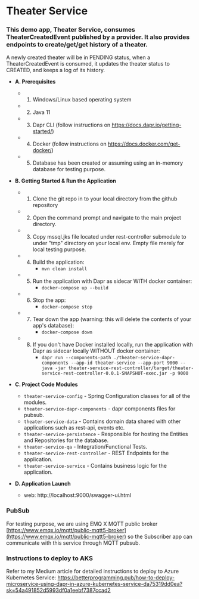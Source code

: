 # Theater Service

###  This demo app, Theater Service, consumes TheaterCreatedEvent published by a provider. It also provides endpoints to create/get/get history of a theater. 
A newly created theater will be in PENDING status, when a TheaterCreatedEvent is consumed, it updates the theater status to CREATED, and keeps a log of its history.

* **A. Prerequisites**
   * 1. Windows/Linux based operating system
   * 2. Java 11 
   * 3. Dapr CLI (follow instructions on https://docs.dapr.io/getting-started/)
   * 4. Docker (follow instructions on https://docs.docker.com/get-docker/)
   * 5. Database has been created or assuming using an in-memory database for testing purpose.
  

* **B. Getting Started & Run the Application**
   * 1. Clone the git repo in to your local directory from the github repository
        
   * 2. Open the command prompt and navigate to the main project directory.
   
   * 3. Copy mssql.jks file located under rest-controller submodule to under "tmp" directory on your local env. Empty file merely for local testing purpose.

   * 4. Build the application:
        * `mvn clean install`

   * 5. Run the application with Dapr as sidecar WITH docker container:
        * `docker-compose up --build`

   * 6. Stop the app:
        * `docker-compose stop`

   * 7. Tear down the app (warning: this will delete the contents of your app's database):
        * `docker-compose down`

   * 8. If you don't have Docker installed locally, run the application with Dapr as sidecar locally WITHOUT docker container:
        * `dapr run --components-path ./theater-service-dapr-components --app-id theater-service --app-port 9000 -- java -jar theater-service-rest-controller/target/theater-service-rest-controller-0.0.1-SNAPSHOT-exec.jar -p 9000`


* **C. Project Code Modules**
    * `theater-service-config` - Spring Configuration classes for all of the modules.
    * `theater-service-dapr-components` - dapr components files for pubsub.
    * `theater-service-data` - Contains domain data shared with other applications such as rest-api, events etc.
    * `theater-service-persistence` - Responsible for hosting the Entities and Repositories for the database. 
    * `theater-service-qa` - Integration/Functional Tests.
    * `theater-service-rest-controller` - REST Endpoints for the application.
    * `theater-service-service` - Contains business logic for the application.


* **D. Application Launch**
    * web: http://localhost:9000/swagger-ui.html


### PubSub

For testing purpose, we are using EMQ X MQTT public broker [https://www.emqx.io/mqtt/public-mqtt5-broker](https://www.emqx.io/mqtt/public-mqtt5-broker) so the Subscriber app can communicate with this service through MQTT pubsub.


### Instructions to deploy to AKS

Refer to my Medium article for detailed instructions to deploy to Azure Kubernetes Service: 
https://betterprogramming.pub/how-to-deploy-microservice-using-dapr-in-azure-kubernetes-service-da75319dd0ea?sk=54a491852d5993df0a1eebf7387ccad2


